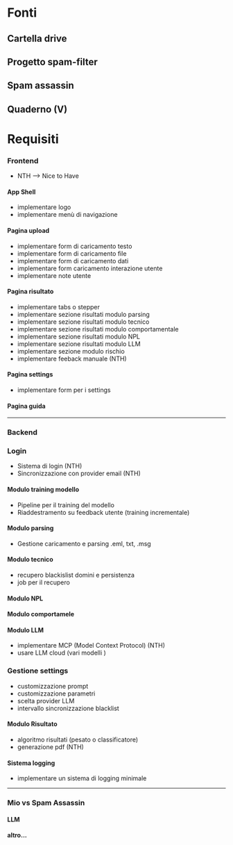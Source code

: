 # Fonti
## Cartella drive
## Progetto spam-filter
## Spam assassin
## Quaderno (V)


# Requisiti 
### Frontend
- NTH --> Nice to Have
#### App Shell
- implementare logo
- implementare menù di navigazione
#### Pagina upload
- implementare form di caricamento testo
- implementare form di caricamento file
- implementare form di caricamento dati
- implementare form caricamento interazione utente
- implementare note utente
#### Pagina risultato
- implementare tabs o stepper
- implementare sezione risultati modulo parsing
- implementare sezione risultati modulo tecnico
- implementare sezione risultati modulo comportamentale
- implementare sezione risultati modulo NPL
- implementare sezione risultati modulo LLM
- implementare sezione modulo rischio
- implementare feeback manuale (NTH)
#### Pagina settings
- implementare form per i settings
#### Pagina guida

---

### Backend
### Login
- Sistema di login (NTH)
- Sincronizzazione con provider email (NTH)
#### Modulo training modello
- Pipeline per il training del modello
- Riaddestramento su feedback utente (training incrementale)
#### Modulo parsing
- Gestione caricamento e parsing .eml, txt, .msg
#### Modulo tecnico
- recupero blackislist domini e persistenza
- job per il recupero
#### Modulo NPL
#### Modulo comportamele
#### Modulo LLM
- implementare MCP (Model Context Protocol) (NTH)
- usare LLM cloud (vari modelli )
### Gestione settings
- customizzazione prompt
- customizzazione parametri
- scelta provider LLM
- intervallo sincronizzazione blacklist
#### Modulo Risultato
- algoritmo risultati (pesato o classificatore)
- generazione pdf (NTH)
#### Sistema logging
- implementare un sistema di logging minimale
---

### Mio vs Spam Assassin
#### LLM
#### altro...